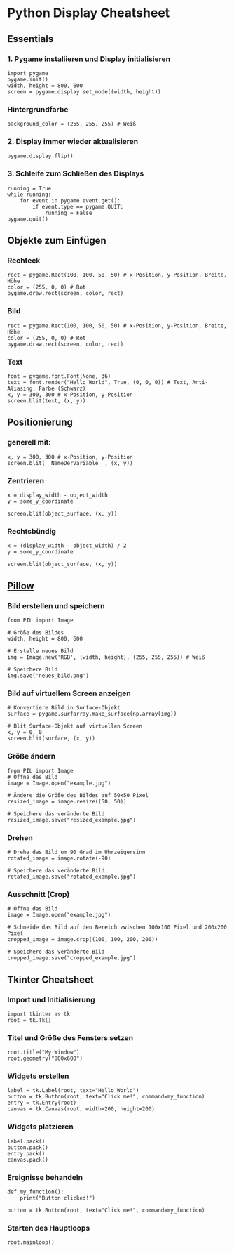 # Python Display Cheatsheet
## Essentials
### 1. Pygame instaliieren und Display initialisieren
```commandline
import pygame
pygame.init()
width, height = 800, 600
screen = pygame.display.set_mode((width, height))
```
### Hintergrundfarbe
```commandline
background_color = (255, 255, 255) # Weiß
```

### 2. Display immer wieder aktualisieren
```commandline
pygame.display.flip()
```
### 3. Schleife zum Schließen des Displays
```commandline
running = True
while running:
    for event in pygame.event.get():
        if event.type == pygame.QUIT:
            running = False
pygame.quit()
```
## Objekte zum Einfügen
### Rechteck
```commandline
rect = pygame.Rect(100, 100, 50, 50) # x-Position, y-Position, Breite, Höhe
color = (255, 0, 0) # Rot
pygame.draw.rect(screen, color, rect)
```
### Bild
```commandline
rect = pygame.Rect(100, 100, 50, 50) # x-Position, y-Position, Breite, Höhe
color = (255, 0, 0) # Rot
pygame.draw.rect(screen, color, rect)
```
### Text
```commandline
font = pygame.font.Font(None, 36)
text = font.render("Hello World", True, (0, 0, 0)) # Text, Anti-Aliasing, Farbe (Schwarz)
x, y = 300, 300 # x-Position, y-Position
screen.blit(text, (x, y))
```
## Positionierung
### generell mit:
```commandline
x, y = 300, 300 # x-Position, y-Position
screen.blit(__NameDerVariable__, (x, y))
```
### Zentrieren
```commandline
x = display_width - object_width
y = some_y_coordinate 

screen.blit(object_surface, (x, y))
```
### Rechtsbündig
```commandline
x = (display_width - object_width) / 2
y = some_y_coordinate 

screen.blit(object_surface, (x, y))
```
## [Pillow](https://pillow.readthedocs.io/en/stable/)
### Bild erstellen und speichern
```commandline
from PIL import Image

# Größe des Bildes
width, height = 800, 600

# Erstelle neues Bild
img = Image.new('RGB', (width, height), (255, 255, 255)) # Weiß

# Speichere Bild
img.save('neues_bild.png')
```
### Bild auf virtuellem Screen anzeigen
```commandline
# Konvertiere Bild in Surface-Objekt
surface = pygame.surfarray.make_surface(np.array(img))

# Blit Surface-Objekt auf virtuellen Screen
x, y = 0, 0
screen.blit(surface, (x, y))
```
### Größe ändern
```commandline
from PIL import Image
# Öffne das Bild
image = Image.open("example.jpg")

# Ändere die Größe des Bildes auf 50x50 Pixel
resized_image = image.resize((50, 50))

# Speichere das veränderte Bild
resized_image.save("resized_example.jpg")
```
### Drehen
```commandline
# Drehe das Bild um 90 Grad im Uhrzeigersinn
rotated_image = image.rotate(-90)

# Speichere das veränderte Bild
rotated_image.save("rotated_example.jpg")
```
### Ausschnitt (Crop)
```commandline
# Öffne das Bild
image = Image.open("example.jpg")

# Schneide das Bild auf den Bereich zwischen 100x100 Pixel und 200x200 Pixel
cropped_image = image.crop((100, 100, 200, 200))

# Speichere das veränderte Bild
cropped_image.save("cropped_example.jpg")
```
## Tkinter Cheatsheet
### Import und Initialisierung
```commandline
import tkinter as tk
root = tk.Tk()
```
### Titel und Größe des Fensters setzen
```commandline
root.title("My Window")
root.geometry("800x600")
```
### Widgets erstellen
```commandline
label = tk.Label(root, text="Hello World")
button = tk.Button(root, text="Click me!", command=my_function)
entry = tk.Entry(root)
canvas = tk.Canvas(root, width=200, height=200)
```
### Widgets platzieren
```commandline
label.pack()
button.pack()
entry.pack()
canvas.pack()
```
### Ereignisse behandeln
```commandline
def my_function():
    print("Button clicked!")

button = tk.Button(root, text="Click me!", command=my_function)
```
### Starten des Hauptloops
```commandline
root.mainloop()
```